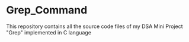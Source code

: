 # Grep_Command
This repository contains all the source code files of my DSA Mini Project "Grep" implemented in C language
